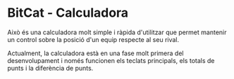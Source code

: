 # BitCat - Calculadora

Això és una calculadora molt simple i ràpida d'utilitzar que permet mantenir un control sobre la posició d'un equip respecte al seu rival.

Actualment, la calculadora està en una fase molt primera del desenvolupament i només funcionen els teclats principals, els totals de punts i la diferència de punts.

